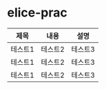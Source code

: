 # elice-prac

</table>

|제목|내용|설명|
|-----|----|----|
|테스트1|테스트2|테스트3|
|테스트1|테스트2|테스트3|
|테스트1|테스트2|테스트3|
